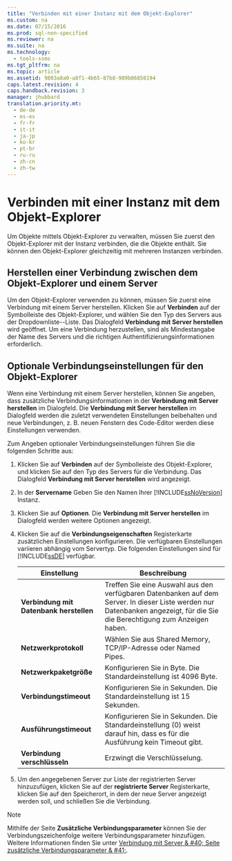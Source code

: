 ```yaml
---
title: "Verbinden mit einer Instanz mit dem Objekt-Explorer"
ms.custom: na
ms.date: 07/15/2016
ms.prod: sql-non-specified
ms.reviewer: na
ms.suite: na
ms.technology: 
  - tools-ssms
ms.tgt_pltfrm: na
ms.topic: article
ms.assetid: 9803a8a0-a8f1-4b65-87b8-989b06850194
caps.latest.revision: 4
caps.handback.revision: 3
manager: jhubbard
translation.priority.mt: 
  - de-de
  - es-es
  - fr-fr
  - it-it
  - ja-jp
  - ko-kr
  - pt-br
  - ru-ru
  - zh-cn
  - zh-tw
---
```

# Verbinden mit einer Instanz mit dem Objekt-Explorer
Um Objekte mittels Objekt-Explorer zu verwalten, müssen Sie zuerst den Objekt-Explorer mit der Instanz verbinden, die die Objekte enthält. Sie können den Objekt-Explorer gleichzeitig mit mehreren Instanzen verbinden.  
  
## Herstellen einer Verbindung zwischen dem Objekt-Explorer und einem Server  
Um den Objekt-Explorer verwenden zu können, müssen Sie zuerst eine Verbindung mit einem Server herstellen. Klicken Sie auf **Verbinden** auf der Symbolleiste des Objekt-Explorer, und wählen Sie den Typ des Servers aus der Dropdownliste\--Liste. Das Dialogfeld **Verbindung mit Server herstellen** wird geöffnet. Um eine Verbindung herzustellen, sind als Mindestangabe der Name des Servers und die richtigen Authentifizierungsinformationen erforderlich.  
  
## Optionale Verbindungseinstellungen für den Objekt-Explorer  
Wenn eine Verbindung mit einem Server herstellen, können Sie angeben, dass zusätzliche Verbindungsinformationen in der **Verbindung mit Server herstellen** im Dialogfeld. Die **Verbindung mit Server herstellen** im Dialogfeld werden die zuletzt verwendeten Einstellungen beibehalten und neue Verbindungen, z. B. neuen Fenstern des Code-Editor werden diese Einstellungen verwenden.  
  
Zum Angeben optionaler Verbindungseinstellungen führen Sie die folgenden Schritte aus:  
  
1.  Klicken Sie auf **Verbinden** auf der Symbolleiste des Objekt-Explorer, und klicken Sie auf den Typ des Servers für die Verbindung. Das Dialogfeld **Verbindung mit Server herstellen** wird angezeigt.  
  
2.  In der **Servername** Geben Sie den Namen Ihrer [!INCLUDE[ssNoVersion](../content/includes/ssNoVersion_md.md)] Instanz.  
  
3.  Klicken Sie auf **Optionen**. Die **Verbindung mit Server herstellen** im Dialogfeld werden weitere Optionen angezeigt.  
  
4.  Klicken Sie auf die **Verbindungseigenschaften** Registerkarte zusätzlichen Einstellungen konfigurieren. Die verfügbaren Einstellungen variieren abhängig vom Servertyp. Die folgenden Einstellungen sind für [!INCLUDE[ssDE](../content/includes/ssDE_md.md)] verfügbar.  
  
    |Einstellung|Beschreibung|  
    |-----------|---------------|  
    |**Verbindung mit Datenbank herstellen**|Treffen Sie eine Auswahl aus den verfügbaren Datenbanken auf dem Server. In dieser Liste werden nur Datenbanken angezeigt, für die Sie die Berechtigung zum Anzeigen haben.|  
    |**Netzwerkprotokoll**|Wählen Sie aus Shared Memory, TCP\/IP-Adresse oder Named Pipes.|  
    |**Netzwerkpaketgröße**|Konfigurieren Sie in Byte. Die Standardeinstellung ist 4096 Byte.|  
    |**Verbindungstimeout**|Konfigurieren Sie in Sekunden. Die Standardeinstellung ist 15 Sekunden.|  
    |**Ausführungstimeout**|Konfigurieren Sie in Sekunden. Die Standardeinstellung (0) weist darauf hin, dass es für die Ausführung kein Timeout gibt.|  
    |**Verbindung verschlüsseln**|Erzwingt die Verschlüsselung.|  
  
5.  Um den angegebenen Server zur Liste der registrierten Server hinzuzufügen, klicken Sie auf der **registrierte Server** Registerkarte, klicken Sie auf den Speicherort, in dem der neue Server angezeigt werden soll, und schließen Sie die Verbindung.  
  
> [!NOTE]  
> Mithilfe der Seite **Zusätzliche Verbindungsparameter** können Sie der Verbindungszeichenfolge weitere Verbindungsparameter hinzufügen. Weitere Informationen finden Sie unter [Verbindung mit Server & #40; Seite zusätzliche Verbindungsparameter & #41;](../content/Connect-to-Server--Additional-Connection-Parameters-Page-.md).  
  
